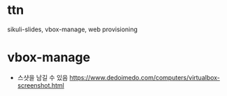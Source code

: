 # ttn
sikuli-slides, vbox-manage, web provisioning


# vbox-manage
- 스샷을 남길 수 있음 https://www.dedoimedo.com/computers/virtualbox-screenshot.html
